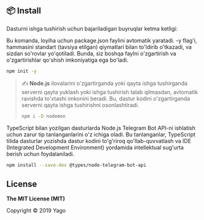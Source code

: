 ## 📦 Install

Dasturni ishga tushirish uchun bajariladigan buyruqlar ketma ketligi:

Bu komanda, loyiha uchun package.json faylini avtomatik yaratadi. -y flag'i, hammasini standart (tavsiya etilgan) qiymatlari bilan to'ldirib o'tkazadi, va sizdan so'rovlar yo'qotiladi. Bunda, siz boshqa faylni o'zgartirish va o'zgartirishlar qo'shish imkoniyatiga ega bo'ladi.
```sh
npm init -y
```

> ✍️ **Node.js** ilovalarini o'zgartirganda yoki qayta ishga tushirganda serverni qayta yuklash yoki ishga tushirish talab qilmasdan, avtomatik ravishda to'xtashi imkonini beradi. Bu, dastur kodini o'zgartirganda serverni qayta ishga tushirishni osonlashtiradi.
>```sh
>npm i -D nodemon
>

TypeScript bilan yozilgan dasturlarda Node.js Telegram Bot API-ni ishlatish uchun zarur tip tanlanganlarini o'z ichiga oladi. Bu tanlanganlar, TypeScript tilida dasturlar yozishda dastur kodini to'g'riroq qo'llab-quvvatlash va IDE (Integrated Development Environment) yordamida intellektual sug'urta berish uchun foydalaniladi.
```sh
npm install --save-dev @types/node-telegram-bot-api
```

## License

**The MIT License (MIT)**

Copyright © 2019 Yago

